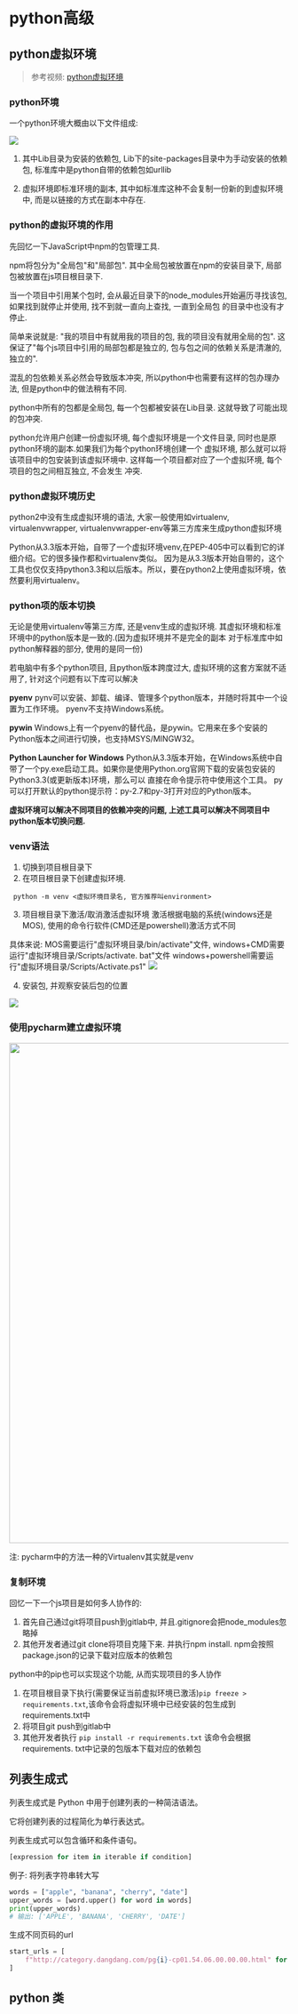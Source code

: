 # python高级

## python虚拟环境
> 参考视频: [python虚拟环境](https://www.bilibili.com/video/BV1V7411n7CM?p=1&vd_source=f0597bff9d28f459976cfa5b23ec3128)

### python环境 
一个python环境大概由以下文件组成: 

<img src="./imgs/env.png">

1. 其中Lib目录为安装的依赖包, Lib下的site-packages目录中为手动安装的依赖包, 标准库中是python自带的依赖包如urllib

2. 虚拟环境即标准环境的副本, 其中如标准库这种不会复制一份新的到虚拟环境中, 而是以链接的方式在副本中存在.

### python的虚拟环境的作用
先回忆一下JavaScript中npm的包管理工具.

npm将包分为"全局包"和"局部包". 其中全局包被放置在npm的安装目录下, 局部包被放置在js项目根目录下.

当一个项目中引用某个包时, 会从最近目录下的node_modules开始遍历寻找该包, 如果找到就停止并使用, 找不到就一直向上查找, 一直到全局包
的目录中也没有才停止.

简单来说就是: "我的项目中有就用我的项目的包, 我的项目没有就用全局的包". 这保证了"每个js项目中引用的局部包都是独立的, 
包与包之间的依赖关系是清澈的, 独立的".

混乱的包依赖关系必然会导致版本冲突, 所以python中也需要有这样的包办理办法, 但是python中的做法稍有不同.

python中所有的包都是全局包, 每一个包都被安装在Lib目录. 这就导致了可能出现的包冲突. 

python允许用户创建一份虚拟环境, 每个虚拟环境是一个文件目录, 同时也是原python环境的副本.如果我们为每个python环境创建一个
虚拟环境, 那么就可以将该项目中的包安装到该虚拟环境中. 这样每一个项目都对应了一个虚拟环境, 每个项目的包之间相互独立, 不会发生
冲突.

### python虚拟环境历史
python2中没有生成虚拟环境的语法, 大家一般使用如virtualenv, virtualenvwrapper, 
virtualenvwrapper-env等第三方库来生成python虚拟环境

Python从3.3版本开始，自带了一个虚拟环境venv,在PEP-405中可以看到它的详细介绍。它的很多操作都和virtualenv类似。
因为是从3.3版本开始自带的，这个工具也仅仅支持python3.3和以后版本。所以，要在python2上使用虚拟环境，依然要利用virtualenv。


### python项的版本切换
无论是使用virtualenv等第三方库, 还是venv生成的虚拟环境. 其虚拟环境和标准环境中的python版本是一致的.(因为虚拟环境并不是完全的副本
对于标准库中如python解释器的部分, 使用的是同一份)

若电脑中有多个python项目, 且python版本跨度过大, 虚拟环境的这套方案就不适用了, 针对这个问题有以下库可以解决

**pyenv**
pynv可以安装、卸载、编译、管理多个python版本，并随时将其中一个设置为工作环境。
pyenv不支持Windows系统。

**pywin**
Windows上有一个pyenv的替代品，是pywin。它用来在多个安装的Python版本之间进行切换，也支持MSYS/MINGW32。

**Python Launcher for Windows**
Python从3.3版本开始，在Windows系统中自带了一个py.exe启动工具。如果你是使用Python.org官网下载的安装包安装的Python3.3(或更新版本)环境，那么可以
直接在命令提示符中使用这个工具。
py可以打开默认的python提示符：py-2.7和py-3打开对应的Python版本。

**虚拟环境可以解决不同项目的依赖冲突的问题, 上述工具可以解决不同项目中python版本切换问题.**

### venv语法
1. 切换到项目根目录下
2. 在项目根目录下创建虚拟环境.
```shell
 python -m venv <虚拟环境目录名, 官方推荐叫environment>
```
3. 项目根目录下激活/取消激活虚拟环境
激活根据电脑的系统(windows还是MOS), 使用的命令行软件(CMD还是powershell)激活方式不同

具体来说: MOS需要运行"虚拟环境目录/bin/activate"文件, windows+CMD需要运行"虚拟环境目录/Scripts/activate.
bat"文件
windows+powershell需要运行"虚拟环境目录/Scripts/Activate.ps1"
<img src="./imgs/activate.png">

4. 安装包, 并观察安装后包的位置
<img src="./imgs/env_test.png">

### 使用pycharm建立虚拟环境
<img src="./imgs/env-pycharm.png" width="900">

注: pycharm中的方法一种的Virtualenv其实就是venv

### 复制环境
回忆一下一个js项目是如何多人协作的: 
1. 首先自己通过git将项目push到gitlab中, 并且.gitignore会把node_modules忽略掉
2. 其他开发者通过git clone将项目克隆下来. 并执行npm install. npm会按照package.json的记录下载对应版本的依赖包

python中的pip也可以实现这个功能, 从而实现项目的多人协作

1. 在项目根目录下执行(需要保证当前虚拟环境已激活)``pip freeze > requirements.txt``,该命令会将虚拟环境中已经安装的包生成到requirements.txt中
2. 将项目git push到gitlab中
3. 其他开发者执行 ``pip install -r requirements.txt`` 该命令会根据requirements.
   txt中记录的包版本下载对应的依赖包



## 列表生成式
列表生成式是 Python 中用于创建列表的一种简洁语法。

它将创建列表的过程简化为单行表达式。

列表生成式可以包含循环和条件语句。

```python
[expression for item in iterable if condition]
```

例子:
将列表字符串转大写
```python
words = ["apple", "banana", "cherry", "date"]
upper_words = [word.upper() for word in words]
print(upper_words)
# 输出: ['APPLE', 'BANANA', 'CHERRY', 'DATE']
```
生成不同页码的url
```python
start_urls = [
    f"http://category.dangdang.com/pg{i}-cp01.54.06.00.00.00.html" for i in range(1, 101)
]
```
## python 类
